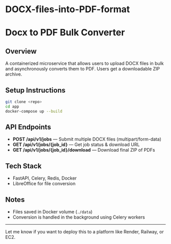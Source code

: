 # DOCX-files-into-PDF-format
# Docx to PDF Bulk Converter

## Overview
A containerized microservice that allows users to upload DOCX files in bulk and asynchronously converts them to PDF. Users get a downloadable ZIP archive.

## Setup Instructions
```bash
git clone <repo>
cd app
docker-compose up --build
```

## API Endpoints
- **POST /api/v1/jobs** — Submit multiple DOCX files (multipart/form-data)
- **GET /api/v1/jobs/{job_id}** — Get job status & download URL
- **GET /api/v1/jobs/{job_id}/download** — Download final ZIP of PDFs

## Tech Stack
- FastAPI, Celery, Redis, Docker
- LibreOffice for file conversion

## Notes
- Files saved in Docker volume (`./data`)
- Conversion is handled in the background using Celery workers

---
Let me know if you want to deploy this to a platform like Render, Railway, or EC2.
